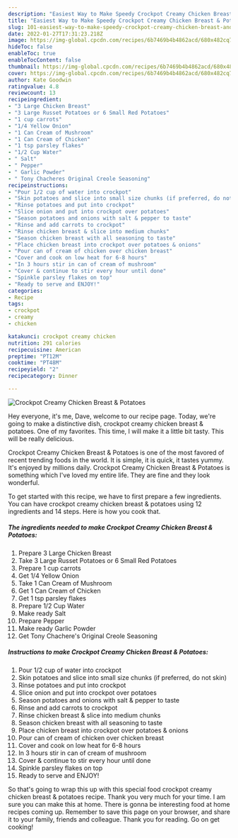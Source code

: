 ```yaml
---
description: "Easiest Way to Make Speedy Crockpot Creamy Chicken Breast & Potatoes"
title: "Easiest Way to Make Speedy Crockpot Creamy Chicken Breast & Potatoes"
slug: 101-easiest-way-to-make-speedy-crockpot-creamy-chicken-breast-and-amp-potatoes
date: 2022-01-27T17:31:23.218Z
image: https://img-global.cpcdn.com/recipes/6b7469b4b4862acd/680x482cq70/crockpot-creamy-chicken-breast-potatoes-recipe-main-photo.jpg
hideToc: false
enableToc: true
enableTocContent: false
thumbnail: https://img-global.cpcdn.com/recipes/6b7469b4b4862acd/680x482cq70/crockpot-creamy-chicken-breast-potatoes-recipe-main-photo.jpg
cover: https://img-global.cpcdn.com/recipes/6b7469b4b4862acd/680x482cq70/crockpot-creamy-chicken-breast-potatoes-recipe-main-photo.jpg
author: Kate Goodwin
ratingvalue: 4.8
reviewcount: 13
recipeingredient:
- "3 Large Chicken Breast"
- "3 Large Russet Potatoes or 6 Small Red Potatoes"
- "1 cup carrots"
- "1/4 Yellow Onion"
- "1 Can Cream of Mushroom"
- "1 Can Cream of Chicken"
- "1 tsp parsley flakes"
- "1/2 Cup Water"
- " Salt"
- " Pepper"
- " Garlic Powder"
- " Tony Chacheres Original Creole Seasoning"
recipeinstructions:
- "Pour 1/2 cup of water into crockpot"
- "Skin potatoes and slice into small size chunks (if preferred, do not skin)"
- "Rinse potatoes and put into crockpot"
- "Slice onion and put into crockpot over potatoes"
- "Season potatoes and onions with salt & pepper to taste"
- "Rinse and add carrots to crockpot"
- "Rinse chicken breast & slice into medium chunks"
- "Season chicken breast with all seasoning to taste"
- "Place chicken breast into crockpot over potatoes & onions"
- "Pour can of cream of chicken over chicken breast"
- "Cover and cook on low heat for 6-8 hours"
- "In 3 hours stir in can of cream of mushroom"
- "Cover & continue to stir every hour until done"
- "Spinkle parsley flakes on top"
- "Ready to serve and ENJOY!"
categories:
- Recipe
tags:
- crockpot
- creamy
- chicken

katakunci: crockpot creamy chicken 
nutrition: 291 calories
recipecuisine: American
preptime: "PT12M"
cooktime: "PT48M"
recipeyield: "2"
recipecategory: Dinner

---
```



![Crockpot Creamy Chicken Breast & Potatoes](https://img-global.cpcdn.com/recipes/6b7469b4b4862acd/680x482cq70/crockpot-creamy-chicken-breast-potatoes-recipe-main-photo.jpg)

Hey everyone, it's me, Dave, welcome to our recipe page. Today, we're going to make a distinctive dish, crockpot creamy chicken breast & potatoes. One of my favorites. This time, I will make it a little bit tasty. This will be really delicious.

Crockpot Creamy Chicken Breast & Potatoes is one of the most favored of recent trending foods in the world. It is simple, it is quick, it tastes yummy. It's enjoyed by millions daily. Crockpot Creamy Chicken Breast & Potatoes is something which I've loved my entire life. They are fine and they look wonderful.




To get started with this recipe, we have to first prepare a few ingredients. You can have crockpot creamy chicken breast & potatoes using 12 ingredients and 14 steps. Here is how you cook that.

<!--inarticleads1-->

##### The ingredients needed to make Crockpot Creamy Chicken Breast & Potatoes:

1. Prepare 3 Large Chicken Breast
1. Take 3 Large Russet Potatoes or 6 Small Red Potatoes
1. Prepare 1 cup carrots
1. Get 1/4 Yellow Onion
1. Take 1 Can Cream of Mushroom
1. Get 1 Can Cream of Chicken
1. Get 1 tsp parsley flakes
1. Prepare 1/2 Cup Water
1. Make ready  Salt
1. Prepare  Pepper
1. Make ready  Garlic Powder
1. Get  Tony Chachere&#39;s Original Creole Seasoning




<!--inarticleads2-->

##### Instructions to make Crockpot Creamy Chicken Breast & Potatoes:

1. Pour 1/2 cup of water into crockpot
1. Skin potatoes and slice into small size chunks (if preferred, do not skin)
1. Rinse potatoes and put into crockpot
1. Slice onion and put into crockpot over potatoes
1. Season potatoes and onions with salt & pepper to taste
1. Rinse and add carrots to crockpot
1. Rinse chicken breast & slice into medium chunks
1. Season chicken breast with all seasoning to taste
1. Place chicken breast into crockpot over potatoes & onions
1. Pour can of cream of chicken over chicken breast
1. Cover and cook on low heat for 6-8 hours
1. In 3 hours stir in can of cream of mushroom
1. Cover & continue to stir every hour until done
1. Spinkle parsley flakes on top
1. Ready to serve and ENJOY!



So that's going to wrap this up with this special food crockpot creamy chicken breast & potatoes recipe. Thank you very much for your time. I am sure you can make this at home. There is gonna be interesting food at home recipes coming up. Remember to save this page on your browser, and share it to your family, friends and colleague. Thank you for reading. Go on get cooking!
